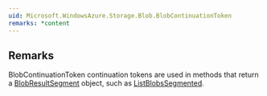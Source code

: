 ```yaml
---  
uid: Microsoft.WindowsAzure.Storage.Blob.BlobContinuationToken  
remarks: *content  
---  
```

  
## Remarks  
 BlobContinuationToken continuation tokens are used in methods that return a [BlobResultSegment](assetId:///T:Microsoft.WindowsAzure.Storage.Blob.BlobResultSegment?qualifyHint=False&autoUpgrade=True) object, such as [ListBlobsSegmented](assetId:///M:Microsoft.WindowsAzure.Storage.Blob.CloudBlobDirectory.ListBlobsSegmented(Microsoft.WindowsAzure.Storage.Blob.BlobContinuationToken)?qualifyHint=False&autoUpgrade=True).